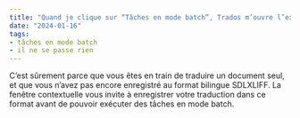 ```yaml
---
title: "Quand je clique sur “Tâches en mode batch”, Trados m’ouvre l’explorateur de fichier. Ce n’est pas ce que je veux !"
date: "2024-01-16"
tags:
- tâches en mode batch
- il ne se passe rien
---
```


C’est sûrement parce que vous êtes en train de traduire un document seul, et que vous n’avez pas encore enregistré au format bilingue SDLXLIFF. La fenêtre contextuelle vous invite à enregistrer votre traduction dans ce format avant de pouvoir exécuter des tâches en mode batch.

